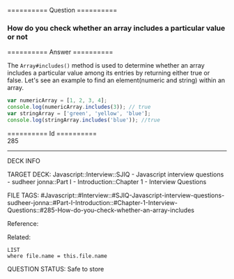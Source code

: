 ========== Question ==========  

### How do you check whether an array includes a particular value or not  

========== Answer ==========  

The `Array#includes()` method is used to determine whether an array includes a particular value among its entries by returning either true or false. Let's see an example to find an element(numeric and string) within an array.

```javascript
var numericArray = [1, 2, 3, 4];
console.log(numericArray.includes(3)); // true
var stringArray = ['green', 'yellow', 'blue'];
console.log(stringArray.includes('blue')); //true
```

========== Id ==========  
285

---

DECK INFO

TARGET DECK: Javascript::Interview::SJIQ - Javascript interview questions - sudheer jonna::Part I - Introduction::Chapter 1 - Interview Questions

FILE TAGS: #Javascript::#Interview::#SJIQ-Javascript-interview-questions-sudheer-jonna::#Part-I-Introduction::#Chapter-1-Interview-Questions::#285-How-do-you-check-whether-an-array-includes

Reference:

Related:

```dataview
LIST
where file.name = this.file.name
```

QUESTION STATUS: Safe to store
